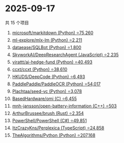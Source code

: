 # 2025-09-17

共 15 个项目

<!-- BEGIN GITHUB -->
<!-- 最后更新时间 2025-09-17 11:20:11 +0800 -->
1. [microsoft/markitdown (Python) ⭐75,260](https://github.com/microsoft/markitdown)
1. [ml-explore/mlx-lm (Python) ⭐2,211](https://github.com/ml-explore/mlx-lm)
1. [dataease/SQLBot (Python) ⭐1,800](https://github.com/dataease/SQLBot)
1. [SkyworkAI/DeepResearchAgent (JavaScript) ⭐2,235](https://github.com/SkyworkAI/DeepResearchAgent)
1. [virattt/ai-hedge-fund (Python) ⭐40,493](https://github.com/virattt/ai-hedge-fund)
1. [ccxt/ccxt (Python) ⭐38,610](https://github.com/ccxt/ccxt)
1. [HKUDS/DeepCode (Python) ⭐6,493](https://github.com/HKUDS/DeepCode)
1. [PaddlePaddle/PaddleOCR (Python) ⭐54,017](https://github.com/PaddlePaddle/PaddleOCR)
1. [Plachtaa/seed-vc (Python) ⭐3,078](https://github.com/Plachtaa/seed-vc)
1. [BasedHardware/omi (C) ⭐6,455](https://github.com/BasedHardware/omi)
1. [mnh-jansson/open-battery-information (C++) ⭐503](https://github.com/mnh-jansson/open-battery-information)
1. [ArthurBrussee/brush (Rust) ⭐2,354](https://github.com/ArthurBrussee/brush)
1. [PowerShell/PowerShell (C#) ⭐49,851](https://github.com/PowerShell/PowerShell)
1. [ItzCrazyKns/Perplexica (TypeScript) ⭐24,858](https://github.com/ItzCrazyKns/Perplexica)
1. [TheAlgorithms/Python (Python) ⭐207,168](https://github.com/TheAlgorithms/Python)
<!-- END GITHUB -->